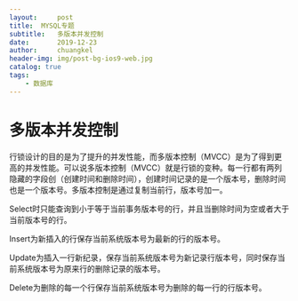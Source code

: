 ```yaml
---
layout:     post
title:	MYSQL专题
subtitle: 	多版本并发控制
date:       2019-12-23
author:     chuangkel
header-img: img/post-bg-ios9-web.jpg
catalog: true
tags:
    - 数据库
---
```


# 多版本并发控制

行锁设计的目的是为了提升的并发性能，而多版本控制（MVCC）是为了得到更高的并发性能。可以说多版本控制（MVCC）就是行锁的变种。每一行都有两列隐藏的字段创（创建时间和删除时间），创建时间记录的是一个版本号，删除时间也是一个版本号。多版本控制是通过复制当前行，版本号加一。

Select时只能查询到小于等于当前事务版本号的行，并且当删除时间为空或者大于当前版本号的行。

Insert为新插入的行保存当前系统版本号为最新的行的版本号。

Update为插入一行新纪录，保存当前系统版本号为新记录行版本号，同时保存当前系统版本号为原来行的删除记录的版本号。

Delete为删除的每一个行保存当前系统版本号为删除的每一行的行版本号。